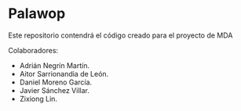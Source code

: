 # Palawop

Este repositorio contendrá el código creado para el proyecto de MDA

Colaboradores:

- Adrián Negrín Martín.
- Aitor Sarrionandia de León.
- Daniel Moreno García.
- Javier Sánchez Villar.
- Zixiong Lin.
